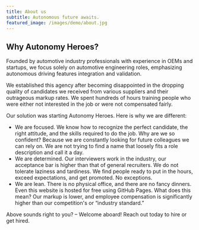 ```yaml
---
title: About us
subtitle: Autonomous future awaits. 
featured_image: /images/demo/about.jpg
---
```


## Why Autonomy Heroes?

Founded by automotive industry professionals with experience in OEMs and startups, we focus solely on automotive engineering roles, emphasizing autonomous driving features integration and validation. 

We established this agency after becoming disappointed in the dropping quality of candidates we received from various suppliers and their outrageous markup rates. We spent hundreds of hours training people who were either not interested in the job or were not compensated fairly. 

Our solution was starting Autonomy Heroes. Here is why we are different: 

* We are focused. We know how to recognize the perfect candidate, the right attitude, and the skills required to do the job. Why are we so confident? Because we are constantly looking for future colleagues we can rely on. We are not trying to find a name that loosely fits a role description and call it a day. 
* We are determined. Our interviewers work in the industry, our acceptance bar is higher than that of general recruiters. We do not tolerate laziness and tardiness. We find people ready to put in the hours, exceed expectations, and get promoted. No exceptions. 
* We are lean. There is no physical office, and there are no fancy dinners. Even this website is hosted for free using GitHub Pages. What does this mean? Our markup is lower, and employee compensation is significantly higher than our competition's or “industry standard.” 

Above sounds right to you? – Welcome aboard! Reach out today to hire or get hired. 